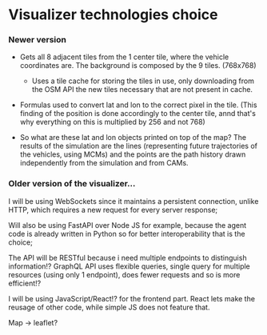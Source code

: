 # Visualizer technologies choice


### Newer version

- Gets all 8 adjacent tiles from the 1 center tile, where the vehicle coordinates are. The background is composed by the 9 tiles. (768x768)
    - Uses a tile cache for storing the tiles in use, only downloading from the OSM API the new tiles necessary that are not present in cache.

- Formulas used to convert lat and lon to the correct pixel in the tile. (This finding of the position is done accordingly to the center tile, annd that's why everything on this is multiplied by 256 and not 768)

- So what are these lat and lon objects printed on top of the map? The results of the simulation are the lines (representing future trajectories of the vehicles, using MCMs) and the points are the path history drawn independently from the simulation and from CAMs.


### Older version of the visualizer...
I will be using WebSockets since it maintains a persistent connection, unlike HTTP, which requires a new request for every server response;

Will also be using FastAPI over Node JS for example, because the agent code is already written in Python so for better interoperability that is the choice;

The API will be RESTful because i need multiple endpoints to distinguish information!? GraphQL API uses flexible queries, single query for multiple resources (using only 1 endpoint), does fewer requests and so is more efficient!?

I will be using JavaScript/React!? for the frontend part. React lets make the reusage of other code, while simple JS does not feature that.

Map -> leaflet?